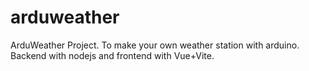 # arduweather
ArduWeather Project. To make your own weather station with arduino. Backend with nodejs and frontend with Vue+Vite.
